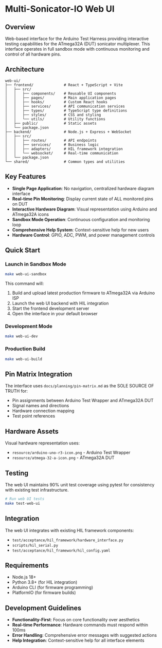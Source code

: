 # Multi-Sonicator-IO Web UI

## Overview

Web-based interface for the Arduino Test Harness providing interactive testing capabilities for the ATmega32A (DUT) sonicator multiplexer. This interface operates in full sandbox mode with continuous monitoring and control of all hardware pins.

## Architecture

```
web-ui/
├── frontend/              # React + TypeScript + Vite
│   ├── src/
│   │   ├── components/    # Reusable UI components
│   │   ├── pages/         # Main application pages
│   │   ├── hooks/         # Custom React hooks
│   │   ├── services/      # API communication services
│   │   ├── types/         # TypeScript type definitions
│   │   ├── styles/        # CSS and styling
│   │   └── utils/         # Utility functions
│   ├── public/            # Static assets
│   └── package.json
├── backend/               # Node.js + Express + WebSocket
│   ├── src/
│   │   ├── routes/        # API endpoints
│   │   ├── services/      # Business logic
│   │   ├── adapters/      # HIL framework integration
│   │   └── websocket/     # Real-time communication
│   └── package.json
└── shared/                # Common types and utilities
```

## Key Features

- **Single Page Application**: No navigation, centralized hardware diagram interface
- **Real-time Pin Monitoring**: Display current state of ALL monitored pins on DUT
- **Interactive Hardware Diagram**: Visual representation using Arduino and ATmega32A icons
- **Sandbox Mode Operation**: Continuous configuration and monitoring loop
- **Comprehensive Help System**: Context-sensitive help for new users
- **Hardware Control**: GPIO, ADC, PWM, and power management controls

## Quick Start

### Launch in Sandbox Mode
```bash
make web-ui-sandbox
```
This command will:
1. Build and upload latest production firmware to ATmega32A via Arduino ISP
2. Launch the web UI backend with HIL integration
3. Start the frontend development server
4. Open the interface in your default browser

### Development Mode
```bash
make web-ui-dev
```

### Production Build
```bash
make web-ui-build
```

## Pin Matrix Integration

The interface uses `docs/planning/pin-matrix.md` as the SOLE SOURCE OF TRUTH for:
- Pin assignments between Arduino Test Wrapper and ATmega32A DUT
- Signal names and directions
- Hardware connection mapping
- Test point references

## Hardware Assets

Visual hardware representation uses:
- `resource/arduino-uno-r3-icon.png` - Arduino Test Wrapper
- `resource/atmega-32-a-icon.png` - ATmega32A DUT

## Testing

The web UI maintains 90% unit test coverage using pytest for consistency with existing test infrastructure.

```bash
# Run web UI tests
make test-web-ui
```

## Integration

The web UI integrates with existing HIL framework components:
- `test/acceptance/hil_framework/hardware_interface.py`
- `scripts/hil_serial.py`
- `test/acceptance/hil_framework/hil_config.yaml`

## Requirements

- Node.js 18+
- Python 3.8+ (for HIL integration)
- Arduino CLI (for firmware programming)
- PlatformIO (for firmware builds)

## Development Guidelines

- **Functionality-First**: Focus on core functionality over aesthetics
- **Real-time Performance**: Hardware commands must respond within 100ms
- **Error Handling**: Comprehensive error messages with suggested actions
- **Help Integration**: Context-sensitive help for all interface elements
